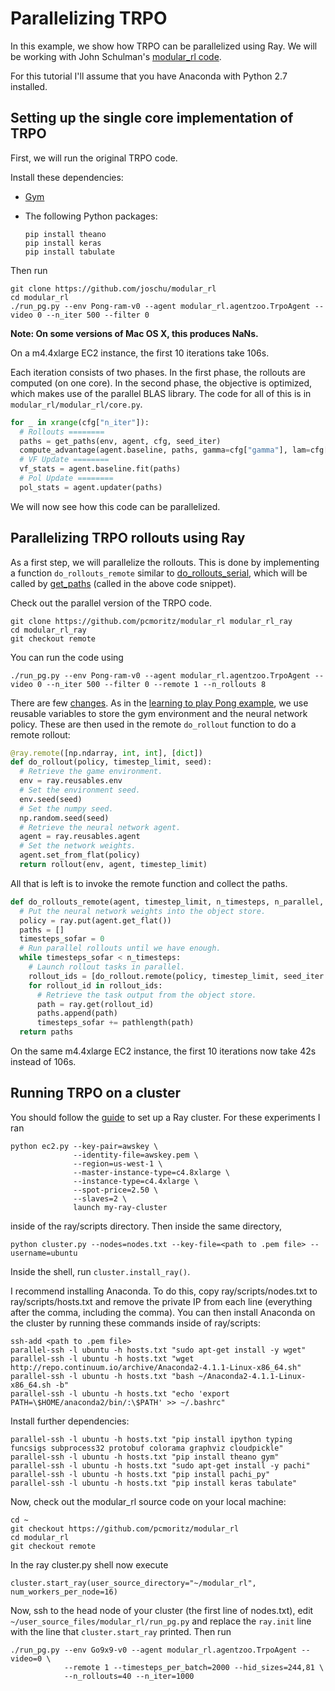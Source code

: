 # Parallelizing TRPO

In this example, we show how TRPO can be parallelized using Ray. We will be
working with John Schulman's
[modular_rl code](https://github.com/joschu/modular_rl).

For this tutorial I'll assume that you have Anaconda with Python 2.7 installed.

## Setting up the single core implementation of TRPO

First, we will run the original TRPO code.

Install these dependencies:

- [Gym](https://gym.openai.com/)
- The following Python packages:

    ```
    pip install theano
    pip install keras
    pip install tabulate
    ```

Then run
```
git clone https://github.com/joschu/modular_rl
cd modular_rl
./run_pg.py --env Pong-ram-v0 --agent modular_rl.agentzoo.TrpoAgent --video 0 --n_iter 500 --filter 0
```

**Note: On some versions of Mac OS X, this produces NaNs.**

On a m4.4xlarge EC2 instance, the first 10 iterations take 106s.


Each iteration consists of two phases. In the first phase, the rollouts are
computed (on one core). In the second phase, the objective is optimized, which
makes use of the parallel BLAS library. The code for all of this is in
`modular_rl/modular_rl/core.py`.

```python
for _ in xrange(cfg["n_iter"]):
  # Rollouts ========
  paths = get_paths(env, agent, cfg, seed_iter)
  compute_advantage(agent.baseline, paths, gamma=cfg["gamma"], lam=cfg["lam"])
  # VF Update ========
  vf_stats = agent.baseline.fit(paths)
  # Pol Update ========
  pol_stats = agent.updater(paths)
```

We will now see how this code can be parallelized.

## Parallelizing TRPO rollouts using Ray

As a first step, we will parallelize the rollouts. This is done by implementing
a function `do_rollouts_remote` similar to
[do_rollouts_serial](https://github.com/joschu/modular_rl/blob/46a6f9a0d363a7bc1c7325ff17e2eb684612a388/modular_rl/core.py#L137),
which will be called by
[get_paths](https://github.com/joschu/modular_rl/blob/46a6f9a0d363a7bc1c7325ff17e2eb684612a388/modular_rl/core.py#L102)
(called in the above code snippet).

Check out the parallel version of the TRPO code.

```
git clone https://github.com/pcmoritz/modular_rl modular_rl_ray
cd modular_rl_ray
git checkout remote
```

You can run the code using
```
./run_pg.py --env Pong-ram-v0 --agent modular_rl.agentzoo.TrpoAgent --video 0 --n_iter 500 --filter 0 --remote 1 --n_rollouts 8
```

There are few [changes](https://github.com/joschu/modular_rl/compare/master...pcmoritz:23d3ebc).
As in the [learning to play Pong example](https://github.com/amplab/ray/tree/master/examples/rl_pong),
we use reusable variables to store the gym environment and the neural network policy. These are
then used in the remote `do_rollout` function to do a remote rollout:

```python
@ray.remote([np.ndarray, int, int], [dict])
def do_rollout(policy, timestep_limit, seed):
  # Retrieve the game environment.
  env = ray.reusables.env
  # Set the environment seed.
  env.seed(seed)
  # Set the numpy seed.
  np.random.seed(seed)
  # Retrieve the neural network agent.
  agent = ray.reusables.agent
  # Set the network weights.
  agent.set_from_flat(policy)
  return rollout(env, agent, timestep_limit)
```

All that is left is to invoke the remote function and collect the paths.

```python
def do_rollouts_remote(agent, timestep_limit, n_timesteps, n_parallel, seed_iter):
  # Put the neural network weights into the object store.
  policy = ray.put(agent.get_flat())
  paths = []
  timesteps_sofar = 0
  # Run parallel rollouts until we have enough.
  while timesteps_sofar < n_timesteps:
    # Launch rollout tasks in parallel.
    rollout_ids = [do_rollout.remote(policy, timestep_limit, seed_iter.next()) for i in range(n_parallel)]
    for rollout_id in rollout_ids:
      # Retrieve the task output from the object store.
      path = ray.get(rollout_id)
      paths.append(path)
      timesteps_sofar += pathlength(path)
  return paths
```

On the same m4.4xlarge EC2 instance, the first 10 iterations now take 42s instead of
106s.

## Running TRPO on a cluster

You should follow the
[guide](https://github.com/amplab/ray/blob/master/doc/using-ray-on-a-cluster.md)
to set up a Ray cluster. For these experiments I ran


```
python ec2.py --key-pair=awskey \
              --identity-file=awskey.pem \
              --region=us-west-1 \
              --master-instance-type=c4.8xlarge \
              --instance-type=c4.4xlarge \
              --spot-price=2.50 \
              --slaves=2 \
              launch my-ray-cluster
```

inside of the ray/scripts directory. Then inside the same directory,

```
python cluster.py --nodes=nodes.txt --key-file=<path to .pem file> --username=ubuntu
```

Inside the shell, run `cluster.install_ray()`.


I recommend installing Anaconda. To do this, copy ray/scripts/nodes.txt to
ray/scripts/hosts.txt and remove the private IP from each line (everything after
the comma, including the comma). You can then install Anaconda on the cluster
by running these commands inside of ray/scripts:

```
ssh-add <path to .pem file>
parallel-ssh -l ubuntu -h hosts.txt "sudo apt-get install -y wget"
parallel-ssh -l ubuntu -h hosts.txt "wget http://repo.continuum.io/archive/Anaconda2-4.1.1-Linux-x86_64.sh"
parallel-ssh -l ubuntu -h hosts.txt "bash ~/Anaconda2-4.1.1-Linux-x86_64.sh -b"
parallel-ssh -l ubuntu -h hosts.txt "echo 'export PATH=\$HOME/anaconda2/bin/:\$PATH' >> ~/.bashrc"
```

Install further dependencies:

```
parallel-ssh -l ubuntu -h hosts.txt "pip install ipython typing funcsigs subprocess32 protobuf colorama graphviz cloudpickle"
parallel-ssh -l ubuntu -h hosts.txt "pip install theano gym"
parallel-ssh -l ubuntu -h hosts.txt "sudo apt-get install -y pachi"
parallel-ssh -l ubuntu -h hosts.txt "pip install pachi_py"
parallel-ssh -l ubuntu -h hosts.txt "pip install keras tabulate"
```

Now, check out the modular_rl source code on your local machine:

```
cd ~
git checkout https://github.com/pcmoritz/modular_rl
cd modular_rl
git checkout remote
```

In the ray cluster.py shell now execute

```
cluster.start_ray(user_source_directory="~/modular_rl", num_workers_per_node=16)
```

Now, ssh to the head node of your cluster (the first line of nodes.txt), edit
`~/user_source_files/modular_rl/run_pg.py` and replace the `ray.init` line
with the line that `cluster.start_ray` printed. Then run

```
./run_pg.py --env Go9x9-v0 --agent modular_rl.agentzoo.TrpoAgent --video=0 \
            --remote 1 --timesteps_per_batch=2000 --hid_sizes=244,81 \
            --n_rollouts=40 --n_iter=1000
```
